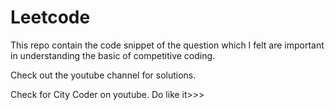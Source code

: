 # Leetcode

This repo contain the code snippet of the question which I felt are important in understanding the basic of competitive coding.

Check out the youtube channel for solutions.

Check for City Coder on youtube.
Do like it>>>
